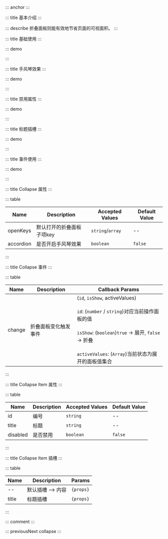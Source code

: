 ::: anchor
:::

::: title 基本介绍
:::

::: describe 折叠面板则能有效地节省页面的可视面积。
:::

::: title 基础使用
:::

::: demo

<template>
  <lay-collapse v-model="openKeys">
    <lay-collapse-item title="标题" id="1"> 内容 </lay-collapse-item>
    <lay-collapse-item title="标题" id="2"> 内容 </lay-collapse-item>
    <lay-collapse-item title="标题" id="3"> 内容 </lay-collapse-item>
  </lay-collapse>
</template>

<script>
import { ref } from 'vue'

export default {
  setup() {

    const openKeys = ref(["1","2","3"])

    return {
      openKeys
    }
  }
}
</script>

:::

::: title 手风琴效果
:::

::: demo

<template>
  <lay-collapse v-model="openKeys2" accordion>
    <lay-collapse-item title="标题1" id="1"> 内容1 </lay-collapse-item>
    <lay-collapse-item title="标题2" id="2"> 内容2 </lay-collapse-item>
    <lay-collapse-item title="标题3" id="3"> 内容3 </lay-collapse-item>
  </lay-collapse>
</template>

<script>
import { ref } from 'vue'

export default {
  setup() {

    const openKeys2 = ref("2")

    return {
      openKeys2
    }
  }
}
</script>

:::

::: title 禁用属性
:::

::: demo

<template>
  <lay-collapse v-model="openKeys3">
    <lay-collapse-item title="标题" id="1" disabled> 内容 </lay-collapse-item>
    <lay-collapse-item title="标题" id="2"> 内容 </lay-collapse-item>
    <lay-collapse-item title="标题" id="3" disabled> 内容 </lay-collapse-item>
  </lay-collapse>
</template>

<script>
import { ref } from 'vue'

export default {
  setup() {

    const openKeys3 = ref(["1","2"])

    return {
      openKeys3
    }
  }
}
</script>

:::

::: title 标题插槽
:::

::: demo

<template>
  <lay-collapse v-model="openKeys4">
    <lay-collapse-item title="标题" id="1"> 
      <template #title>自定义标题<i class="layui-icon layui-icon-heart-fill" style="color:red;"></i></template>
      内容
    </lay-collapse-item>
    <lay-collapse-item title="标题" id="2"> 
      <template v-slot:title="props">自定义标题{{props}}</template>
      内容
    </lay-collapse-item>
    <lay-collapse-item title="标题" id="3"> 内容 </lay-collapse-item>
  </lay-collapse>
</template>

<script>
import { ref } from 'vue'

export default {
  setup() {

    const openKeys4 = ref(["1","2"])

    return {
      openKeys4
    }
  }
}
</script>

:::

::: title 事件使用
:::

::: demo

<template>
  <lay-collapse v-model="emit1" @change="change">
    <lay-collapse-item title="标题1" :id="1"> 内容1 </lay-collapse-item>
    <lay-collapse-item title="标题2" :id="2"> 内容2 </lay-collapse-item>
    <lay-collapse-item title="标题3" id="haha"> 内容3 </lay-collapse-item>
  </lay-collapse>
  <div style="color:#ff5722;">F12 打开调试工具 -> console 控制面板进行查看事件输出</div>
</template>

<script>
import { ref } from 'vue'

export default {
  setup() {

    const emit1 = ref([1, 2, "haha"])
    
    const change = function(id, isShow, activeValues){
      console.log("change", id, isShow, activeValues);
    }

    return {
      emit1
    }
  }
}
</script>

:::

::: title Collapse 属性
:::

::: table

| Name      | Description             | Accepted Values | Default Value   |
| --------- | ----------------------- | --------------- | --------------- | 
| openKeys  | 默认打开的折叠面板子项key | `string`/`array`| --              |
| accordion | 是否开启手风琴效果        | `boolean`       |  `false`        |

:::

::: title Collapse 事件
:::

::: table

| Name     | Description          | Callback Params  |
| -------- | -------------------- | ---------------- |
| change   | 折叠面板变化触发事件   | (`id`, `isShow`, activeValues)<br> <br> `id`: (`number` / `string`)对应当前操作面板的值 <br> <br> `isShow`: (`boolean`)`true` -> 展开, `false` -> 折叠 <br> <br> `activeValues`: (`Array`)当前状态为展开的面板值集合|

:::

::: title Collapse Item 属性
:::

::: table

| Name      | Description             | Accepted Values | Default Value   |
| --------- | ----------------------- | --------------- | --------------- | 
| id        | 编号                    | `string`        |      --         |
| title     | 标题                    | `string`        |      --         |
| disabled  | 是否禁用                | `boolean`       |  `false`        |

:::

::: title Collapse Item 插槽
:::

::: table

| Name      | Description             | Params |
| --------- | ----------------------- | --------------- | 
| --        | 默认插槽 --> 内容        | `{props}`        |
| title     | 标题插槽                 | `{props}`        |

:::

::: comment
:::

::: previousNext collapse
:::